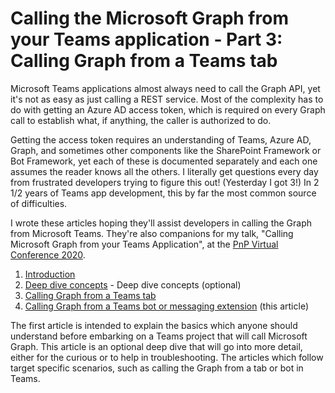 # Calling the Microsoft Graph from your Teams application - Part 3: Calling Graph from a Teams tab

Microsoft Teams applications almost always need to call the Graph API, yet it's not as easy as just calling a REST service. Most of the complexity has to do with getting an Azure AD access token, which is required on every Graph call to establish what, if anything, the caller is authorized to do.

Getting the access token requires an understanding of Teams, Azure AD, Graph, and sometimes other components like the SharePoint Framework or Bot Framework, yet each of these is documented separately and each one assumes the reader knows all the others. I literally get questions every day from frustrated developers trying to figure this out! (Yesterday I got 3!) In 2 1/2 years of Teams app development, this by far the most common source of difficulties.

I wrote these articles hoping they'll assist developers in calling the Graph from Microsoft Teams. They're also companions for my talk, "Calling Microsoft Graph from your Teams Application", at the [PnP Virtual Conference 2020](https://pnp.github.io/pnpconference/).

1. [Introduction](article1.md)
2. [Deep dive concepts](article2.md) - Deep dive concepts (optional)
3. [Calling Graph from a Teams tab](article3.md) 
4. [Calling Graph from a Teams bot or messaging extension](article4.md) (this article)

The first article is intended to explain the basics which anyone should understand before embarking on a Teams project that will call Microsoft Graph. This article is an optional deep dive that will go into more detail, either for the curious or to help in troubleshooting. The articles which follow target specific scenarios, such as calling the Graph from a tab or bot in Teams.

